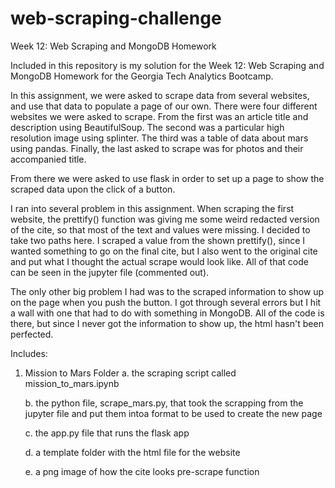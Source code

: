 # web-scraping-challenge

Week 12: Web Scraping and MongoDB Homework

Included in this repository is my solution for the Week 12: Web Scraping and MongoDB Homework for the Georgia Tech Analytics Bootcamp.

In this assignment, we were asked to scrape data from several websites, and use that data to populate a page of our own. There were four different websites we were asked to scrape. From the first was an article title and description using BeautifulSoup. The second was a particular high resolution image using splinter. The third was a table of data about mars using pandas. Finally, the last asked to scrape was for photos and their accompanied title.

From there we were asked to use flask in order to set up a page to show the scraped data upon the click of a button.

I ran into several problem in this assignment. When scraping the first website, the prettify() function was giving me some weird redacted version of the cite, so that most of the text and values were missing. I decided to take two paths here. I scraped a value from the shown prettify(), since I wanted something to go on the final cite, but I also went to the original cite and put what I thought the actual scrape would look like. All of that code can be seen in the jupyter file (commented out).

The only other big problem I had was to the scraped information to show up on the page when you push the button. I got through several errors but I hit a wall with one that had to do with something in MongoDB. All of the code is there, but since I never got the information to show up, the html hasn't been perfected.





Includes: 
1. Mission to Mars Folder
    a. the scraping script called mission_to_mars.ipynb
    
    b. the python file, scrape_mars.py, that took the scrapping from the jupyter file and put them intoa format to be used to create the new page
    
    c. the app.py file that runs the flask app
    
    d. a template folder with the html file for the website
    
    e. a png image of how the cite looks pre-scrape function
